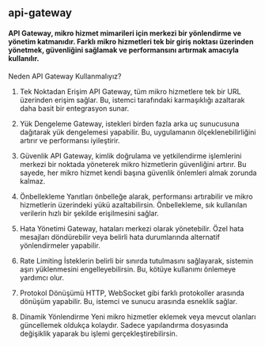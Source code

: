 ## api-gateway

#### API Gateway, mikro hizmet mimarileri için merkezi bir yönlendirme ve yönetim katmanıdır. Farklı mikro hizmetleri tek bir giriş noktası üzerinden yönetmek, güvenliğini sağlamak ve performansını artırmak amacıyla kullanılır.

Neden API Gateway Kullanmalıyız?
1. Tek Noktadan Erişim
   API Gateway, tüm mikro hizmetlere tek bir URL üzerinden erişim sağlar. Bu, istemci tarafındaki karmaşıklığı azaltarak daha basit bir entegrasyon sunar.

2. Yük Dengeleme
   Gateway, istekleri birden fazla arka uç sunucusuna dağıtarak yük dengelemesi yapabilir. Bu, uygulamanın ölçeklenebilirliğini artırır ve performansı iyileştirir.

3. Güvenlik
   API Gateway, kimlik doğrulama ve yetkilendirme işlemlerini merkezi bir noktada yöneterek mikro hizmetlerin güvenliğini artırır. Bu sayede, her mikro hizmet kendi başına güvenlik önlemleri almak zorunda kalmaz.

4. Önbellekleme
   Yanıtları önbelleğe alarak, performansı artırabilir ve mikro hizmetlerin üzerindeki yükü azaltabilirsin. Önbellekleme, sık kullanılan verilerin hızlı bir şekilde erişilmesini sağlar.

5. Hata Yönetimi
   Gateway, hataları merkezi olarak yönetebilir. Özel hata mesajları döndürebilir veya belirli hata durumlarında alternatif yönlendirmeler yapabilir.

6. Rate Limiting
   İsteklerin belirli bir sınırda tutulmasını sağlayarak, sistemin aşırı yüklenmesini engelleyebilirsin. Bu, kötüye kullanımı önlemeye yardımcı olur.

7. Protokol Dönüşümü
   HTTP, WebSocket gibi farklı protokoller arasında dönüşüm yapabilir. Bu, istemci ve sunucu arasında esneklik sağlar.

8. Dinamik Yönlendirme
   Yeni mikro hizmetler eklemek veya mevcut olanları güncellemek oldukça kolaydır. Sadece yapılandırma dosyasında değişiklik yaparak bu işlemi gerçekleştirebilirsin.